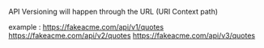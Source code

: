 
API Versioning will happen through the URL (URI Context path)

example : 
  https://fakeacme.com/api/v1/quotes
  https://fakeacme.com/api/v2/quotes
  https://fakeacme.com/api/v3/quotes
